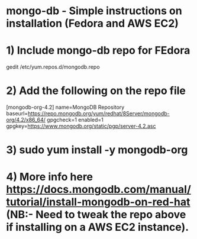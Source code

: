 # mongo-db - Simple instructions on installation (Fedora and AWS EC2)

# 1) Include mongo-db repo for FEdora

  gedit /etc/yum.repos.d/mongodb.repo
  
# 2) Add the following on the repo file

[mongodb-org-4.2]
name=MongoDB Repository
baseurl=https://repo.mongodb.org/yum/redhat/8Server/mongodb-org/4.2/x86_64/
gpgcheck=1
enabled=1
gpgkey=https://www.mongodb.org/static/pgp/server-4.2.asc

# 3) sudo yum install -y mongodb-org

# 4) More info here https://docs.mongodb.com/manual/tutorial/install-mongodb-on-red-hat (NB:- Need to tweak the repo above if installing on a AWS EC2 instance). 
